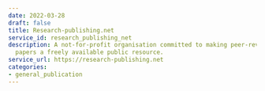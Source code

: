 ```yaml
---
date: 2022-03-28
draft: false
title: Research-publishing.net
service_id: research_publishing_net
description: A not-for-profit organisation committed to making peer-reviewed research
  papers a freely available public resource.
service_url: https://research-publishing.net
categories:
- general_publication
---
```



